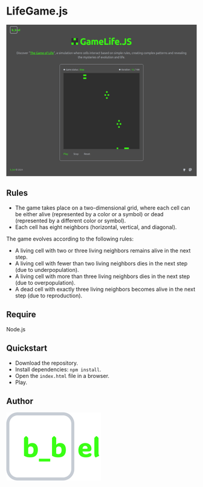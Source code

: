 # LifeGame.js

![Game picture](./img/media/lifeGame.js_front.png)

## Rules

- The game takes place on a two-dimensional grid, where each cell can be either alive (represented by a color or a symbol) or dead (represented by a different color or symbol).
- Each cell has eight neighbors (horizontal, vertical, and diagonal).

The game evolves according to the following rules:

- A living cell with two or three living neighbors remains alive in the next step.
- A living cell with fewer than two living neighbors dies in the next step (due to underpopulation).
- A living cell with more than three living neighbors dies in the next step (due to overpopulation).
- A dead cell with exactly three living neighbors becomes alive in the next step (due to reproduction).

## Require

Node.js

## Quickstart

- Download the repository.
- Install dependencies: `npm install`.
- Open the `index.html` file in a browser.
- Play.

## Author

![Logo perso](./img/media/my_logo.svg)